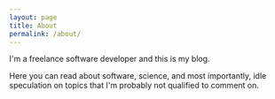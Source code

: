 ```yaml
---
layout: page
title: About
permalink: /about/
---
```


I'm a freelance software developer and this is my blog.

Here you can read about software, science, and most importantly, idle speculation
on topics that I'm probably not qualified to comment on.

